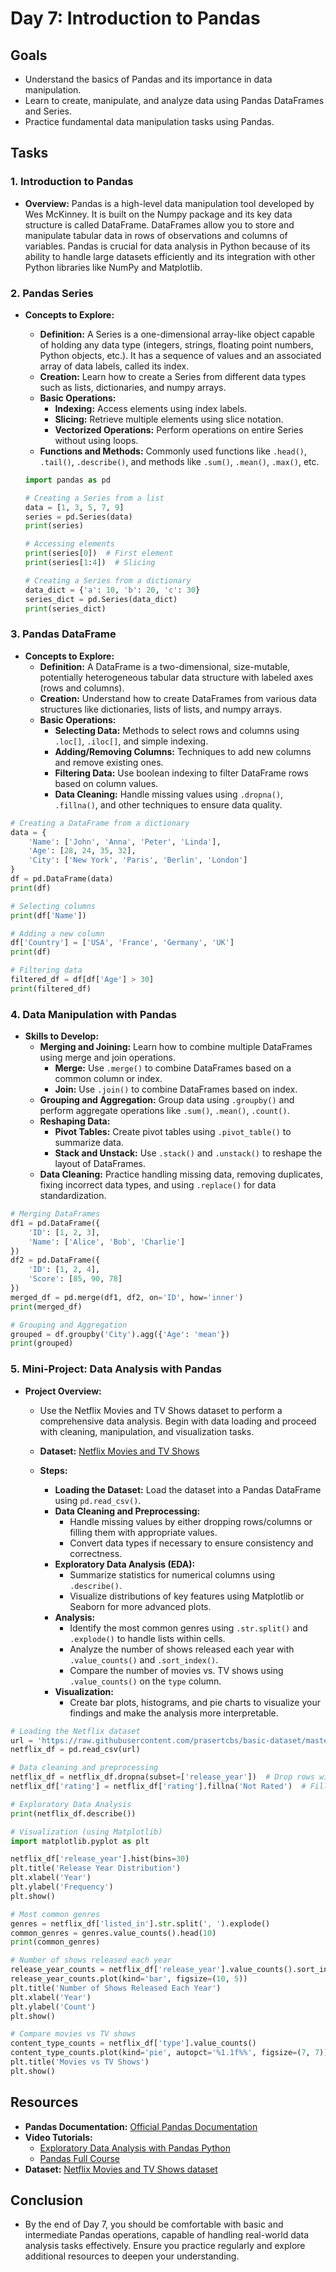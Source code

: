 # Day 7: Introduction to Pandas

## Goals
- Understand the basics of Pandas and its importance in data manipulation.
- Learn to create, manipulate, and analyze data using Pandas DataFrames and Series.
- Practice fundamental data manipulation tasks using Pandas.

## Tasks

### 1. Introduction to Pandas
- **Overview:** Pandas is a high-level data manipulation tool developed by Wes McKinney. It is built on the Numpy package and its key data structure is called DataFrame. DataFrames allow you to store and manipulate tabular data in rows of observations and columns of variables. Pandas is crucial for data analysis in Python because of its ability to handle large datasets efficiently and its integration with other Python libraries like NumPy and Matplotlib.

### 2. Pandas Series
- **Concepts to Explore:**
  - **Definition:** A Series is a one-dimensional array-like object capable of holding any data type (integers, strings, floating point numbers, Python objects, etc.). It has a sequence of values and an associated array of data labels, called its index.
  - **Creation:** Learn how to create a Series from different data types such as lists, dictionaries, and numpy arrays.
  - **Basic Operations:**
    - **Indexing:** Access elements using index labels.
    - **Slicing:** Retrieve multiple elements using slice notation.
    - **Vectorized Operations:** Perform operations on entire Series without using loops.
  - **Functions and Methods:** Commonly used functions like `.head()`, `.tail()`, `.describe()`, and methods like `.sum()`, `.mean()`, `.max()`, etc.

 
  ```python
  import pandas as pd

  # Creating a Series from a list
  data = [1, 3, 5, 7, 9]
  series = pd.Series(data)
  print(series)

  # Accessing elements
  print(series[0])  # First element
  print(series[1:4])  # Slicing

  # Creating a Series from a dictionary
  data_dict = {'a': 10, 'b': 20, 'c': 30}
  series_dict = pd.Series(data_dict)
  print(series_dict)
  ```

### 3. Pandas DataFrame
- **Concepts to Explore:**
  - **Definition:** A DataFrame is a two-dimensional, size-mutable, potentially heterogeneous tabular data structure with labeled axes (rows and columns).
  - **Creation:** Understand how to create DataFrames from various data structures like dictionaries, lists of lists, and numpy arrays.
  - **Basic Operations:**
    - **Selecting Data:** Methods to select rows and columns using `.loc[]`, `.iloc[]`, and simple indexing.
    - **Adding/Removing Columns:** Techniques to add new columns and remove existing ones.
    - **Filtering Data:** Use boolean indexing to filter DataFrame rows based on column values.
    - **Data Cleaning:** Handle missing values using `.dropna()`, `.fillna()`, and other techniques to ensure data quality.
```python
# Creating a DataFrame from a dictionary
data = {
    'Name': ['John', 'Anna', 'Peter', 'Linda'],
    'Age': [28, 24, 35, 32],
    'City': ['New York', 'Paris', 'Berlin', 'London']
}
df = pd.DataFrame(data)
print(df)

# Selecting columns
print(df['Name'])

# Adding a new column
df['Country'] = ['USA', 'France', 'Germany', 'UK']
print(df)

# Filtering data
filtered_df = df[df['Age'] > 30]
print(filtered_df)
```
### 4. Data Manipulation with Pandas
- **Skills to Develop:**
  - **Merging and Joining:** Learn how to combine multiple DataFrames using merge and join operations.
    - **Merge:** Use `.merge()` to combine DataFrames based on a common column or index.
    - **Join:** Use `.join()` to combine DataFrames based on index.
  - **Grouping and Aggregation:** Group data using `.groupby()` and perform aggregate operations like `.sum()`, `.mean()`, `.count()`.
  - **Reshaping Data:**
    - **Pivot Tables:** Create pivot tables using `.pivot_table()` to summarize data.
    - **Stack and Unstack:** Use `.stack()` and `.unstack()` to reshape the layout of DataFrames.
  - **Data Cleaning:** Practice handling missing data, removing duplicates, fixing incorrect data types, and using `.replace()` for data standardization.
```python
# Merging DataFrames
df1 = pd.DataFrame({
    'ID': [1, 2, 3],
    'Name': ['Alice', 'Bob', 'Charlie']
})
df2 = pd.DataFrame({
    'ID': [1, 2, 4],
    'Score': [85, 90, 78]
})
merged_df = pd.merge(df1, df2, on='ID', how='inner')
print(merged_df)

# Grouping and Aggregation
grouped = df.groupby('City').agg({'Age': 'mean'})
print(grouped)
```

### 5. Mini-Project: Data Analysis with Pandas
- **Project Overview:**
  - Use the Netflix Movies and TV Shows dataset to perform a comprehensive data analysis. Begin with data loading and proceed with cleaning, manipulation, and visualization tasks.
  - **Dataset:** [Netflix Movies and TV Shows](https://www.kaggle.com/shivamb/netflix-shows)

  - **Steps:**
    - **Loading the Dataset:** Load the dataset into a Pandas DataFrame using `pd.read_csv()`.
    - **Data Cleaning and Preprocessing:**
      - Handle missing values by either dropping rows/columns or filling them with appropriate values.
      - Convert data types if necessary to ensure consistency and correctness.
    - **Exploratory Data Analysis (EDA):**
      - Summarize statistics for numerical columns using `.describe()`.
      - Visualize distributions of key features using Matplotlib or Seaborn for more advanced plots.
    - **Analysis:**
      - Identify the most common genres using `.str.split()` and `.explode()` to handle lists within cells.
      - Analyze the number of shows released each year with `.value_counts()` and `.sort_index()`.
      - Compare the number of movies vs. TV shows using `.value_counts()` on the `type` column.
    - **Visualization:**
      - Create bar plots, histograms, and pie charts to visualize your findings and make the analysis more interpretable.
```python
# Loading the Netflix dataset
url = 'https://raw.githubusercontent.com/prasertcbs/basic-dataset/master/netflix_titles.csv'
netflix_df = pd.read_csv(url)

# Data cleaning and preprocessing
netflix_df = netflix_df.dropna(subset=['release_year'])  # Drop rows with missing release_year values
netflix_df['rating'] = netflix_df['rating'].fillna('Not Rated')  # Fill missing rating values with 'Not Rated'

# Exploratory Data Analysis
print(netflix_df.describe())

# Visualization (using Matplotlib)
import matplotlib.pyplot as plt

netflix_df['release_year'].hist(bins=30)
plt.title('Release Year Distribution')
plt.xlabel('Year')
plt.ylabel('Frequency')
plt.show()

# Most common genres
genres = netflix_df['listed_in'].str.split(', ').explode()
common_genres = genres.value_counts().head(10)
print(common_genres)

# Number of shows released each year
release_year_counts = netflix_df['release_year'].value_counts().sort_index()
release_year_counts.plot(kind='bar', figsize=(10, 5))
plt.title('Number of Shows Released Each Year')
plt.xlabel('Year')
plt.ylabel('Count')
plt.show()

# Compare movies vs TV shows
content_type_counts = netflix_df['type'].value_counts()
content_type_counts.plot(kind='pie', autopct='%1.1f%%', figsize=(7, 7))
plt.title('Movies vs TV Shows')
plt.show()
```

## Resources
- **Pandas Documentation:** [Official Pandas Documentation](https://pandas.pydata.org/docs/)
- **Video Tutorials:**
  - [Exploratory Data Analysis with Pandas Python](https://www.youtube.com/watch?v=xi0vhXFPegw)
  - [Pandas Full Course](https://www.youtube.com/watch?v=PcvsOaixUh8)
- **Dataset:** [Netflix Movies and TV Shows dataset](https://www.kaggle.com/shivamb/netflix-shows)

## Conclusion
- By the end of Day 7, you should be comfortable with basic and intermediate Pandas operations, capable of handling real-world data analysis tasks effectively. Ensure you practice regularly and explore additional resources to deepen your understanding.
